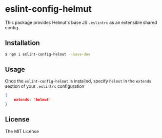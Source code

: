 # eslint-config-helmut

This package provides Helmut's base JS `.eslintrc` as an extensible shared config.

## Installation

```sh 
$ npm i eslint-config-helmut --save-dev
```

## Usage

Once the `eslint-config-helmut` is installed, specify `helmut` in the `extends` section of your `.eslintrc` configuration

```json
{
    extends: 'helmut'
}
```

## License

The MIT License
